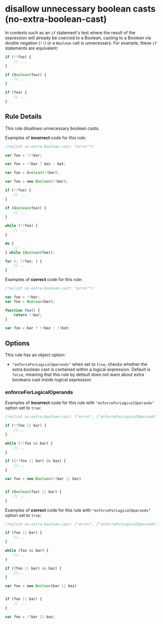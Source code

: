 # disallow unnecessary boolean casts (no-extra-boolean-cast)

In contexts such as an `if` statement's test where the result of the expression will already be coerced to a Boolean, casting to a Boolean via double negation (`!!`) or a `Boolean` call is unnecessary. For example, these `if` statements are equivalent:

```js
if (!!foo) {
    // ...
}

if (Boolean(foo)) {
    // ...
}

if (foo) {
    // ...
}
```

## Rule Details

This rule disallows unnecessary boolean casts.

Examples of **incorrect** code for this rule:

```js
/*eslint no-extra-boolean-cast: "error"*/

var foo = !!!bar;

var foo = !!bar ? baz : bat;

var foo = Boolean(!!bar);

var foo = new Boolean(!!bar);

if (!!foo) {
    // ...
}

if (Boolean(foo)) {
    // ...
}

while (!!foo) {
    // ...
}

do {
    // ...
} while (Boolean(foo));

for (; !!foo; ) {
    // ...
}
```

Examples of **correct** code for this rule:

```js
/*eslint no-extra-boolean-cast: "error"*/

var foo = !!bar;
var foo = Boolean(bar);

function foo() {
    return !!bar;
}

var foo = bar ? !!baz : !!bat;
```

## Options

This rule has an object option:

* `"enforceForLogicalOperands"` when set to `true`, checks whether the extra boolean cast is contained within a logical expression. Default is `false`, meaning that this rule by default does not warn about extra booleans cast inside logical expression.

### enforceForLogicalOperands

Examples of **incorrect** code for this rule with `"enforceForLogicalOperands"` option set to `true`:

```js
/*eslint no-extra-boolean-cast: ["error", {"enforceForLogicalOperands": true}]*/

if (!!foo || bar) {
    //...
}

while (!!foo && bar) {
    //...
}

if ((!!foo || bar) && baz) {
    //...
}

var foo = new Boolean(!!bar || baz)


if (Boolean(foo) || bar) {
    // ...
}
```

Examples of **correct** code for this rule with `"enforceForLogicalOperands"` option set to `true`:

```js
/*eslint no-extra-boolean-cast: ["error", {"enforceForLogicalOperands": true}]*/

if (foo || bar) {
    //...
}

while (foo && bar) {
    //...
}

if ((foo || bar) && baz) {
    //...
}

var foo = new Boolean(bar || baz)


if (foo || bar) {
    // ...
}

var foo = !!bar || baz;
```
